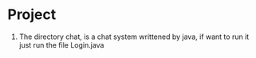 # Project
1. The directory chat, is a chat system writtened by java, if want to run it just run the file Login.java

